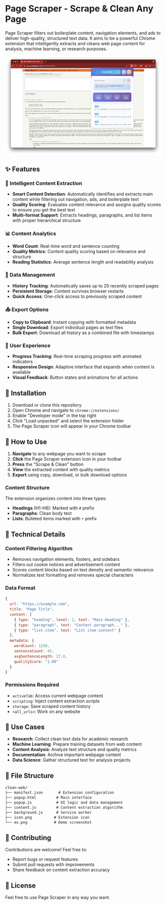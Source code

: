 # Page Scraper - Scrape & Clean Any Page

Page Scraper filters out boilerplate content, navigation elements, and ads to deliver high-quality, structured text data. It aims to be a powerful Chrome extension that intelligently extracts and cleans web page content for analysis, machine learning, or research purposes. 

<img src="ex-2.png" width="1000" alt="Page Scraper Demo">

## ✨ Features

### 🧠 Intelligent Content Extraction
- **Smart Content Detection**: Automatically identifies and extracts main content while filtering out navigation, ads, and boilerplate text
- **Quality Scoring**: Evaluates content relevance and assigns quality scores to ensure you get the best text
- **Multi-format Support**: Extracts headings, paragraphs, and list items with proper hierarchical structure

### 📊 Content Analytics
- **Word Count**: Real-time word and sentence counting
- **Quality Metrics**: Content quality scoring based on relevance and structure
- **Reading Statistics**: Average sentence length and readability analysis

### 💾 Data Management
- **History Tracking**: Automatically saves up to 20 recently scraped pages
- **Persistent Storage**: Content survives browser restarts
- **Quick Access**: One-click access to previously scraped content

### 📤 Export Options
- **Copy to Clipboard**: Instant copying with formatted metadata
- **Single Download**: Export individual pages as text files
- **Bulk Export**: Download all history as a combined file with timestamps

### 🎨 User Experience
- **Progress Tracking**: Real-time scraping progress with animated indicators
- **Responsive Design**: Adaptive interface that expands when content is available
- **Visual Feedback**: Button states and animations for all actions

## 🚀 Installation

1. Download or clone this repository
2. Open Chrome and navigate to `chrome://extensions/`
3. Enable "Developer mode" in the top right
4. Click "Load unpacked" and select the extension folder
5. The Page Scraper icon will appear in your Chrome toolbar

## 📖 How to Use

1. **Navigate** to any webpage you want to scrape
2. **Click** the Page Scraper extension icon in your toolbar
3. **Press** the "Scrape & Clean" button
4. **View** the extracted content with quality metrics
5. **Export** using copy, download, or bulk download options

### Content Structure

The extension organizes content into three types:
- **Headings** (H1-H6): Marked with `#` prefix
- **Paragraphs**: Clean body text 
- **Lists**: Bulleted items marked with `•` prefix

## 🔧 Technical Details

### Content Filtering Algorithm
- Removes navigation elements, footers, and sidebars
- Filters out cookie notices and advertisement content
- Scores content blocks based on text density and semantic relevance
- Normalizes text formatting and removes special characters

### Data Format
```javascript
{
  url: "https://example.com",
  title: "Page Title",
  content: [
    { type: "heading", level: 1, text: "Main Heading" },
    { type: "paragraph", text: "Content paragraph..." },
    { type: "list-item", text: "List item content" }
  ],
  metadata: {
    wordCount: 1250,
    sentenceCount: 45,
    avgSentenceLength: 27.8,
    qualityScore: "1.00"
  }
}
```

### Permissions Required
- `activeTab`: Access current webpage content
- `scripting`: Inject content extraction scripts
- `storage`: Save scraped content history
- `<all_urls>`: Work on any website

## 🎯 Use Cases

- **Research**: Collect clean text data for academic research
- **Machine Learning**: Prepare training datasets from web content
- **Content Analysis**: Analyze text structure and quality metrics
- **Documentation**: Archive important webpage content
- **Data Science**: Gather structured text for analysis projects

## 📁 File Structure

```
clean-web/
├── manifest.json       # Extension configuration
├── popup.html         # Main interface
├── popup.js           # UI logic and data management
├── content.js         # Content extraction algorithm
├── background.js      # Service worker
├── icon.png          # Extension icon
└── ex.png            # Demo screenshot
```

## 🤝 Contributing

Contributions are welcome! Feel free to:
- Report bugs or request features
- Submit pull requests with improvements
- Share feedback on content extraction accuracy

## 📄 License

Feel free to use Page Scraper in any way you want.
